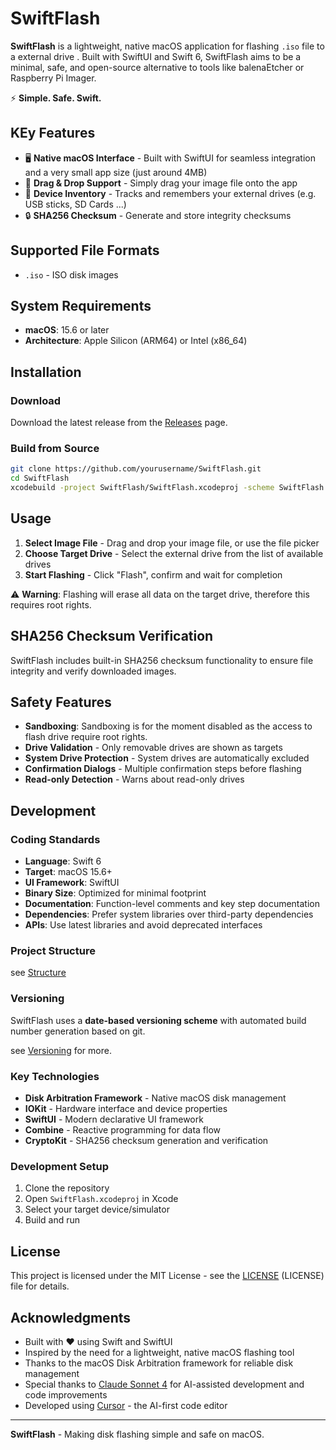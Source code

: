 # SwiftFlash

**SwiftFlash** is a lightweight, native macOS application for flashing `.iso` file to a external drive . Built with SwiftUI and Swift 6, SwiftFlash aims to be a minimal, safe, and open-source alternative to tools like balenaEtcher or Raspberry Pi Imager.

⚡️ **Simple. Safe. Swift.**

## KEy Features

- 🖥️ **Native macOS Interface** - Built with SwiftUI for seamless integration and a very small app size (just around 4MB)
- 📁 **Drag & Drop Support** - Simply drag your image file onto the app
- 💾 **Device Inventory** - Tracks and remembers your external drives (e.g. USB sticks, SD Cards ...)
- 🔒 **SHA256 Checksum** - Generate and store integrity checksums


## Supported File Formats

- `.iso` - ISO disk images

## System Requirements

- **macOS**: 15.6 or later
- **Architecture**: Apple Silicon (ARM64) or Intel (x86_64)


## Installation

### Download
Download the latest release from the [Releases](https://github.com/yourusername/SwiftFlash/releases) page.

### Build from Source
```bash
git clone https://github.com/yourusername/SwiftFlash.git
cd SwiftFlash
xcodebuild -project SwiftFlash/SwiftFlash.xcodeproj -scheme SwiftFlash -configuration Release build
```

## Usage

1. **Select Image File** - Drag and drop your image file, or use the file picker 
3. **Choose Target Drive** - Select the external drive from the list of available drives
5. **Start Flashing** - Click "Flash", confirm  and wait for completion 

⚠️ **Warning**: Flashing will erase all data on the target drive, therefore this requires root rights. 

## SHA256 Checksum Verification

SwiftFlash includes built-in SHA256 checksum functionality to ensure file integrity and verify downloaded images.

## Safety Features

- **Sandboxing**: Sandboxing is for the moment disabled as the access to flash drive require root rights. 
- **Drive Validation** - Only removable drives are shown as targets
- **System Drive Protection** - System drives are automatically excluded
- **Confirmation Dialogs** - Multiple confirmation steps before flashing
- **Read-only Detection** - Warns about read-only drives

## Development

### Coding Standards

- **Language**: Swift 6
- **Target**: macOS 15.6+
- **UI Framework**: SwiftUI
- **Binary Size**: Optimized for minimal footprint
- **Documentation**: Function-level comments and key step documentation
- **Dependencies**: Prefer system libraries over third-party dependencies
- **APIs**: Use latest libraries and avoid deprecated interfaces

### Project Structure

see [Structure](notes/directory_structure.md)

### Versioning

SwiftFlash uses a **date-based versioning scheme** with automated build number generation based on git.  

see [Versioning](notes/Versioning.md) for more.  


### Key Technologies

- **Disk Arbitration Framework** - Native macOS disk management
- **IOKit** - Hardware interface and device properties
- **SwiftUI** - Modern declarative UI framework
- **Combine** - Reactive programming for data flow
- **CryptoKit** - SHA256 checksum generation and verification


### Development Setup

1. Clone the repository
2. Open `SwiftFlash.xcodeproj` in Xcode
3. Select your target device/simulator
4. Build and run

## License

This project is licensed under the MIT License - see the [LICENSE](LICENSE) (LICENSE) file for details.

## Acknowledgments

- Built with ❤️ using Swift and SwiftUI
- Inspired by the need for a lightweight, native macOS flashing tool
- Thanks to the macOS Disk Arbitration framework for reliable disk management
- Special thanks to [Claude Sonnet 4](https://claude.ai) for AI-assisted development and code improvements
- Developed using [Cursor](https://cursor.sh) - the AI-first code editor

---

**SwiftFlash** - Making disk flashing simple and safe on macOS.

